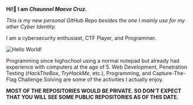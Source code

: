 **Hi!👋 I am *Chaunnel Maeve Cruz.***

*This is my new personal GitHub Repo besides the one I mainly use for my other Cyber Identity.*


I am a cybersecurity enthusiast, CTF Player, and Programmer.


![Hello World!](https://camo.githubusercontent.com/f1c0fc76d120f760664938edd8e1818f9d407b03f8ce7d306e12094d8853b6a0/687474703a2f2f692e696d6775722e636f6d2f6337476d414a662e706e67)


Programming since highschool using a normal notepad but already had experience with computers at the age of 5. Web Development, Penetration Testing (*HackTheBox*, *TryHackMe*, etc.), Programming, and Capture-The-Flag Challenge Solving are some of the activities I actually enjoy.


**MOST OF THE REPOSITORIES WOULD BE PRIVATE. SO DON'T EXPECT THAT YOU WILL SEE SOME PUBLIC REPOSITORIES AS OF THIS DATE.**
